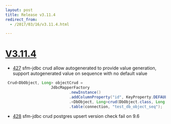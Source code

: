 ```yaml
---
layout: post
title: Release v3.11.4
redirect_from:
  - /2017/03/16/v3.11.4.html

---
```


# [V3.11.4](https://github.com/arnaudroger/SimpleFlatMapper/issues?q=milestone%3A3.11.4)

* [427](https://github.com/arnaudroger/SimpleFlatMapper/issues/427) sfm-jdbc crud allow autogenerated to provide value generation, support autogenerated value on sequence with no default value
```java
 Crud<DbObject, Long> objectCrud =
                    JdbcMapperFactory
                            .newInstance()
                            .addColumnProperty("id", KeyProperty.DEFAULT, AutoGeneratedProperty.of("nextval('test_seq_seq')"))
                            .<DbObject, Long>crud(DbObject.class, Long.class)
                            .table(connection, "test_db_object_seq");
```
* [428](https://github.com/arnaudroger/SimpleFlatMapper/issues/428) sfm-jdbc crud postgres upsert version check fail on 9.6 

